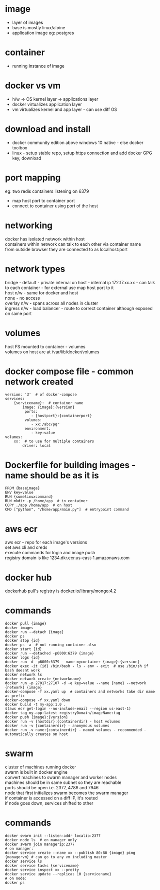 # image  
- layer of images  
- base is mostly linux/alpine  
- application image eg: postgres  
  
# container  
- running instance of image  
  
# docker vs vm  
- h/w -> OS kernel layer -> applications layer  
- docker virtualizes application layer  
- vm virtualizes kernel and app layer - can use diff OS  
  
# download and install  
- docker community edition above windows 10 native - else docker toolbox  
- linux - setup stable repo, setup https connection and add docker GPG key, download  
  
# port mapping  
eg: two redis containers listening on 6379  
- map host port to container port  
- connect to container using port of the host  
  
# networking  
docker has isolated network within host  
containers within network can talk to each other via container name  
from outside browser they are connected to as localhost:port  
  
# network types  
bridge - default - private internal on host - internal ip 172.17.xx.xx - can talk to each container - for external use map host port to it  
host n/w - same for docker and host  
none - no access  
overlay n/w - spans across all nodes in cluster  
ingress n/w  - load balancer - route to correct container although exposed on same port  
  
# volumes  
host FS mounted to container - volumes  
volumes on host are at /var/lib/docker/volumes  
  
# docker compose file - common network created  
```  
version: '3'  # of docker-compose  
services:  
    {servicename}:  # container name  
        image: {image}:{version}  
         ports:  
            - {hostport}:{containerport}  
         volumes:  
            - xx:/abc/pqr
         environment:  
            - key:value  
volumes:  
    xx:  # to use for multiple containers  
        driver: local  
```  
  
# Dockerfile for building images - name should be as it is  
```  
FROM {baseimage}  
ENV key=value  
RUN {somelinuxcommand}  
RUN mkdir -p /home/app  # in container  
COPY ./app /home/app  # on host  
CMD ["python", "/home/app/main.py"]  # entrypoint command  
```  
  
# aws ecr  
aws ecr - repo for each image's versions  
set aws cli and creds  
execute commands for login and image push  
registry domain is like 1234.dkr.ecr.us-east-1.amazonaws.com  
  
# docker hub  
dockerhub pull's registry is docker.io/library/mongo:4.2  
  
# commands  
```  
docker pull {image}  
docker images  
docker run --detach {image}  
docker ps  
docker stop {id}  
docker ps -a  # not running container also  
docker start {id}  
docker run --detached -p6000:6379 {image}  
docker logs {id}  
docker run -d -p6000:6379 --name mycontainer {image}:{version}  
docker exec -it {id} /bin/bash - ls - env - exit  # use /bin/sh if bash doesnt work  
docker network ls  
docker network create {networkname}  
docker run -p 27017:27107 -d -e key=value --name {name} --network {network} {image}  
docker-compose -f xx.yaml up  # containers and networks take dir name as prefix  
docker-compose -f xx.yaml down  
docker build -t my-app:1.0 .  
$(aws ecr get-login --no-include-email --region us-east-1)  
docker tag my-app:latest registryDomain/imageName:tag  
docker push {image}:{version}  
docker run -v {hostdir}:{containerdir} - host volumes  
docker run -v {containerdir} - anonymous volumes  
docker run -v name:{containerdir} - named volumes - recommended - automatically creates on host  
```  
  
# swarm  
cluster of machines running docker  
swarm is built in docker engine  
convert machines to swarm manager and worker nodes  
machines should be in same subnet so they are reachable  
ports should be open i.e. 2377, 4789 and 7946  
node that first initializes swarm becomes the swarm manager  
if container is accessed on a diff IP, it's routed  
if node goes down, services shifted to other  
  
# commands  
```
docker swarm init --listen-addr localip:2377  
docker node ls  # on manager only  
docker swarm join managerip:2377  
# on manager:  
docker service create --name xx --publish 80:80 {image} ping {managervm} # can go to any vm including master  
docker service ls  
docker service tasks {servicename}  
docker service inspect xx --pretty  
docker service update --replicas 10 {servicename}  
# on node:  
docker ps
```